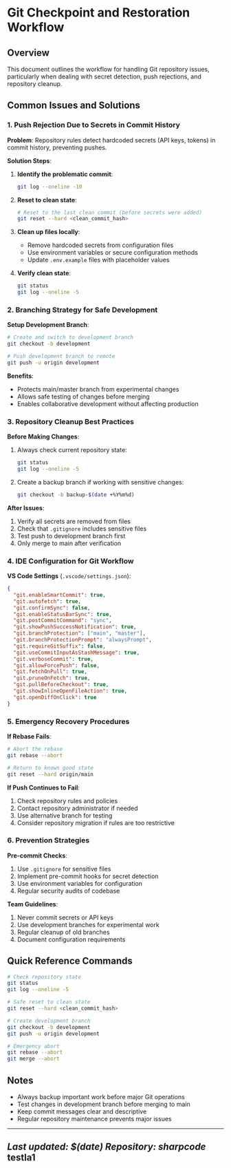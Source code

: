 # Git Checkpoint and Restoration Workflow

## Overview
This document outlines the workflow for handling Git repository issues, particularly when dealing with secret detection, push rejections, and repository cleanup.

## Common Issues and Solutions

### 1. Push Rejection Due to Secrets in Commit History

**Problem**: Repository rules detect hardcoded secrets (API keys, tokens) in commit history, preventing pushes.

**Solution Steps**:
1. **Identify the problematic commit**:
   ```bash
   git log --oneline -10
   ```

2. **Reset to clean state**:
   ```bash
   # Reset to the last clean commit (before secrets were added)
   git reset --hard <clean_commit_hash>
   ```

3. **Clean up files locally**:
   - Remove hardcoded secrets from configuration files
   - Use environment variables or secure configuration methods
   - Update `.env.example` files with placeholder values

4. **Verify clean state**:
   ```bash
   git status
   git log --oneline -5
   ```

### 2. Branching Strategy for Safe Development

**Setup Development Branch**:
```bash
# Create and switch to development branch
git checkout -b development

# Push development branch to remote
git push -u origin development
```

**Benefits**:
- Protects main/master branch from experimental changes
- Allows safe testing of changes before merging
- Enables collaborative development without affecting production

### 3. Repository Cleanup Best Practices

**Before Making Changes**:
1. Always check current repository state:
   ```bash
   git status
   git log --oneline -5
   ```

2. Create a backup branch if working with sensitive changes:
   ```bash
   git checkout -b backup-$(date +%Y%m%d)
   ```

**After Issues**:
1. Verify all secrets are removed from files
2. Check that `.gitignore` includes sensitive files
3. Test push to development branch first
4. Only merge to main after verification

### 4. IDE Configuration for Git Workflow

**VS Code Settings** (`.vscode/settings.json`):
```json
{
  "git.enableSmartCommit": true,
  "git.autofetch": true,
  "git.confirmSync": false,
  "git.enableStatusBarSync": true,
  "git.postCommitCommand": "sync",
  "git.showPushSuccessNotification": true,
  "git.branchProtection": ["main", "master"],
  "git.branchProtectionPrompt": "alwaysPrompt",
  "git.requireGitSuffix": false,
  "git.useCommitInputAsStashMessage": true,
  "git.verboseCommit": true,
  "git.allowForcePush": false,
  "git.fetchOnPull": true,
  "git.pruneOnFetch": true,
  "git.pullBeforeCheckout": true,
  "git.showInlineOpenFileAction": true,
  "git.openDiffOnClick": true
}
```

### 5. Emergency Recovery Procedures

**If Rebase Fails**:
```bash
# Abort the rebase
git rebase --abort

# Return to known good state
git reset --hard origin/main
```

**If Push Continues to Fail**:
1. Check repository rules and policies
2. Contact repository administrator if needed
3. Use alternative branch for testing
4. Consider repository migration if rules are too restrictive

### 6. Prevention Strategies

**Pre-commit Checks**:
1. Use `.gitignore` for sensitive files
2. Implement pre-commit hooks for secret detection
3. Use environment variables for configuration
4. Regular security audits of codebase

**Team Guidelines**:
1. Never commit secrets or API keys
2. Use development branches for experimental work
3. Regular cleanup of old branches
4. Document configuration requirements

## Quick Reference Commands

```bash
# Check repository state
git status
git log --oneline -5

# Safe reset to clean state
git reset --hard <clean_commit_hash>

# Create development branch
git checkout -b development
git push -u origin development

# Emergency abort
git rebase --abort
git merge --abort
```

## Notes
- Always backup important work before major Git operations
- Test changes in development branch before merging to main
- Keep commit messages clear and descriptive
- Regular repository maintenance prevents major issues

---
*Last updated: $(date)*
*Repository: sharpcode*
testla1
---